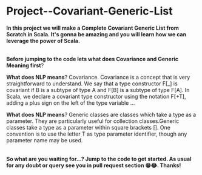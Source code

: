 # Project--Covariant-Generic-List

<table>

**In this project we will make a Complete Covariant Generic List from Scratch in Scala. It's gonna be amazing and you will learn how we can leverage the power of Scala.** <br></br>

**Before jumping to the code lets what does Covariance and Generic Meaning first**?


**What does NLP means**?
Covariance. Covariance is a concept that is very straightforward to understand. We say that a type constructor F[_] is covariant if B is a subtype of type A and F[B] is a subtype of type F[A]. In Scala, we declare a covariant type constructor using the notation F[+T], adding a plus sign on the left of the type variable ...

**What does NLP means**?
Generic classes are classes which take a type as a parameter. They are particularly useful for collection classes.Generic classes take a type as a parameter within square brackets []. One convention is to use the letter T as type parameter identifier, though any parameter name may be used.

</table>

**So what are you waiting for...? Jump to the code to get started. As usual for any doubt or query see you in pull request section 😁😂. Thanks!**


